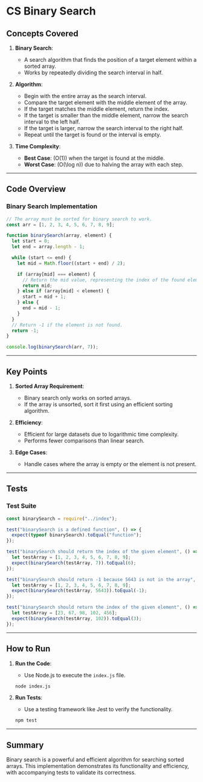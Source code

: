 # CS Binary Search

## Concepts Covered

1. **Binary Search**:

   - A search algorithm that finds the position of a target element within a sorted array.
   - Works by repeatedly dividing the search interval in half.

2. **Algorithm**:

   - Begin with the entire array as the search interval.
   - Compare the target element with the middle element of the array.
   - If the target matches the middle element, return the index.
   - If the target is smaller than the middle element, narrow the search interval to the left half.
   - If the target is larger, narrow the search interval to the right half.
   - Repeat until the target is found or the interval is empty.

3. **Time Complexity**:
   - **Best Case**: \(O(1)\) when the target is found at the middle.
   - **Worst Case**: \(O(\log n)\) due to halving the array with each step.

---

## Code Overview

### Binary Search Implementation

```javascript
// The array must be sorted for binary search to work.
const arr = [1, 2, 3, 4, 5, 6, 7, 8, 9];

function binarySearch(array, element) {
  let start = 0;
  let end = array.length - 1;

  while (start <= end) {
    let mid = Math.floor((start + end) / 2);

    if (array[mid] === element) {
      // Return the mid value, representing the index of the found element.
      return mid;
    } else if (array[mid] < element) {
      start = mid + 1;
    } else {
      end = mid - 1;
    }
  }
  // Return -1 if the element is not found.
  return -1;
}

console.log(binarySearch(arr, 7));
```

---

## Key Points

1. **Sorted Array Requirement**:

   - Binary search only works on sorted arrays.
   - If the array is unsorted, sort it first using an efficient sorting algorithm.

2. **Efficiency**:

   - Efficient for large datasets due to logarithmic time complexity.
   - Performs fewer comparisons than linear search.

3. **Edge Cases**:
   - Handle cases where the array is empty or the element is not present.

---

## Tests

### Test Suite

```javascript
const binarySearch = require("../index");

test("binarySearch is a defined function", () => {
  expect(typeof binarySearch).toEqual("function");
});

test("binarySearch should return the index of the given element", () => {
  let testArray = [1, 2, 3, 4, 5, 6, 7, 8, 9];
  expect(binarySearch(testArray, 7)).toEqual(6);
});

test("binarySearch should return -1 because 5643 is not in the array", () => {
  let testArray = [1, 2, 3, 4, 5, 6, 7, 8, 9];
  expect(binarySearch(testArray, 5643)).toEqual(-1);
});

test("binarySearch should return the index of the given element", () => {
  let testArray = [23, 67, 98, 102, 456];
  expect(binarySearch(testArray, 102)).toEqual(3);
});
```

---

## How to Run

1. **Run the Code**:

   - Use Node.js to execute the `index.js` file.

   ```bash
   node index.js
   ```

2. **Run Tests**:
   - Use a testing framework like Jest to verify the functionality.
   ```bash
   npm test
   ```

---

## Summary

Binary search is a powerful and efficient algorithm for searching sorted arrays. This implementation demonstrates its functionality and efficiency, with accompanying tests to validate its correctness.
